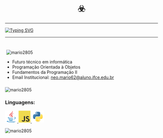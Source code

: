 <h1 align="center">☣️</h1>

---

<a align="center" href="https://git.io/typing-svg"><img src="https://readme-typing-svg.demolab.com?font=Teko&weight=100&size=50&duration=4800&pause=1000&color=F7BE2A&vCenter=true&width=700&lines=Ol%C3%A1%2C+meu+nome+%C3%A9+M%C3%A1rio+N%C3%A9o;Seja+bem+vindo!" alt="Typing SVG" /></a>

---

<h1 align="center"></h1>

<p>&nbsp;<img align="center" src="https://github-readme-stats.vercel.app/api?username=mario2805&show_icons=true&theme=gruvbox&locale=en" alt="mario2805" /></p>

- Futuro técnico em informática
- Programação Orientada à Objetos
- Fundamentos da Programação II
- Email Institucional: neo.mario62@aluno.ifce.edu.br

<h3 align="left"></h3>
<p align="left">
</p>

<p><img align="center" src="https://github-readme-streak-stats.herokuapp.com/?user=mario2805&theme=gruvbox" alt="mario2805" /></p>

<h3 align="left">Linguagens:</h3>
<p align="left"> <a href="https://www.java.com" target="_blank" rel="noreferrer"> <img src="https://raw.githubusercontent.com/devicons/devicon/master/icons/java/java-original.svg" alt="java" width="40" height="40"/> </a> <a href="https://developer.mozilla.org/en-US/docs/Web/JavaScript" target="_blank" rel="noreferrer"> <img src="https://raw.githubusercontent.com/devicons/devicon/master/icons/javascript/javascript-original.svg" alt="javascript" width="40" height="40"/> </a> <a href="https://www.python.org" target="_blank" rel="noreferrer"> <img src="https://raw.githubusercontent.com/devicons/devicon/master/icons/python/python-original.svg" alt="python" width="40" height="40"/> </a> </p>

<p><img align="center" src="https://github-readme-stats.vercel.app/api/top-langs?username=mario2805&show_icons=true&theme=gruvbox&locale=en&layout=compact" alt="mario2805" /></p>


